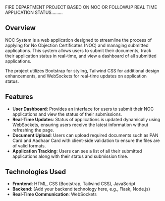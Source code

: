 FIRE DEPARTMENT PROJECT BASED ON NOC OR FOLLOWUP  REAL TIME APPLICATION STATUS.........
## Overview
NOC System is a web application designed to streamline the process of applying for No Objection Certificates (NOC) and managing submitted applications. This system allows users to submit their documents, track their application status in real-time, and view a dashboard of all submitted applications. 

The project utilizes Bootstrap for styling, Tailwind CSS for additional design enhancements, and WebSockets for real-time updates on application status.

## Features

- **User Dashboard**: Provides an interface for users to submit their NOC applications and view the status of their submissions.
- **Real-Time Updates**: Status of applications is updated dynamically using WebSockets, ensuring users receive the latest information without refreshing the page.
- **Document Upload**: Users can upload required documents such as PAN Card and Aadhaar Card with client-side validation to ensure the files are of valid formats.
- **Application Tracking**: Users can see a list of all their submitted applications along with their status and submission time.

## Technologies Used

- **Frontend**: HTML, CSS (Bootstrap, Tailwind CSS), JavaScript
- **Backend**: (Add your backend technology here, e.g., Flask, Node.js)
- **Real-Time Communication**: WebSockets
